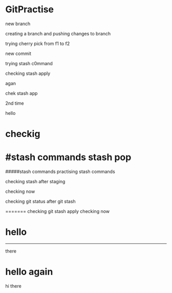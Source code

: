 
# GitPractise

new branch

creating a branch and pushing changes to branch

trying cherry pick from f1 to f2


new commit

trying stash c0mmand


checking stash apply

agan


chek stash app

2nd time


hello


checkig
=======
#stash commands
stash pop
=======
#####stash commands
practising stash commands

checking stash after staging

checking now

checking git status after git stash

=======
checking git stash apply
checking now


hello
=======
--------------
there

hello again
=======
hi there

